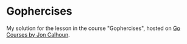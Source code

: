# Gophercises

My solution for the lesson in the course "Gophercises", hosted on
[Go Courses by Jon Calhoun](https://courses.calhoun.io).
